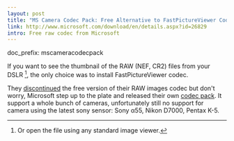 ```yaml
---
layout: post
title: "MS Camera Codec Pack: Free Alternative to FastPictureViewer Codec for Windows 7"
link: http://www.microsoft.com/download/en/details.aspx?id=26829
intro: Free raw codec from Microsoft
---
```

doc_prefix: mscameracodecpack

If you want to see the thumbnail of the RAW (NEF, CR2) files from your DSLR 
[^standardviewer], the only choice was to install FastPictureViewer codec. 

They [discontinued][] the free version of their RAW images codec but don't 
worry, Microsoft step up to the plate and released their own [codec pack][].
It support a whole bunch of cameras, unfortunately still no support for camera 
using the latest sony sensor: Sony α55, Nikon D7000, Pentax K-5.

[discontinued]: http://www.fastpictureviewer.com/codecs/#freeversion
[codec pack]: http://www.microsoft.com/download/en/details.aspx?id=26829

[^standardviewer]: Or open the file using any standard image viewer. 
